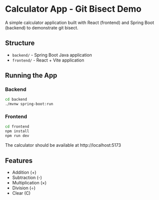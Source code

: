 # Calculator App - Git Bisect Demo

A simple calculator application built with React (frontend) and Spring Boot (backend) to demonstrate git bisect.

## Structure

- `backend/` - Spring Boot Java application
- `frontend/` - React + Vite application

## Running the App

### Backend
```bash
cd backend
./mvnw spring-boot:run
```

### Frontend
```bash
cd frontend
npm install
npm run dev
```

The calculator should be available at http://localhost:5173

## Features

- Addition (+)
- Subtraction (-)
- Multiplication (×)
- Division (÷)
- Clear (C)

